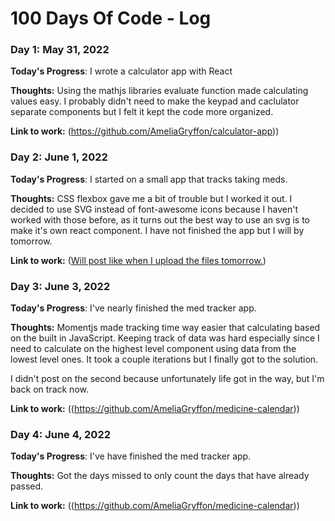 # 100 Days Of Code - Log

### Day 1: May 31, 2022

**Today's Progress**: I wrote a calculator app with React

**Thoughts:** Using the mathjs libraries evaluate function made calculating values easy. I probably didn't need to make the keypad and caclulator separate components but I felt it kept the code more organized.

**Link to work:** (https://github.com/AmeliaGryffon/calculator-app))

### Day 2: June 1, 2022

**Today's Progress**: I started on a small app that tracks taking meds.

**Thoughts:** CSS flexbox gave me a bit of trouble but I worked it out. I decided to use SVG instead of font-awesome icons because I haven't worked with those before, as it turns out the best way to use an svg is to make it's own react component. I have not finished the app but I will by tomorrow.

**Link to work:** ([Will post like when I upload the files tomorrow.](https://github.com/AmeliaGryffon/medicine-calendar))

### Day 3: June 3, 2022

**Today's Progress**: I've nearly finished the med tracker app.

**Thoughts:** Momentjs made tracking time way easier that calculating based on the built in JavaScript. Keeping track of data was hard especially since I need to calculate on the highest level component using data from the lowest level ones. It took a couple iterations but I finally got to the solution.

I didn't post on the second because unfortunately life got in the way, but I'm back on track now.

**Link to work:** ((https://github.com/AmeliaGryffon/medicine-calendar))

### Day 4: June 4, 2022

**Today's Progress**: I've have finished the med tracker app.

**Thoughts:** Got the days missed to only count the days that have already passed.

**Link to work:** ((https://github.com/AmeliaGryffon/medicine-calendar))


